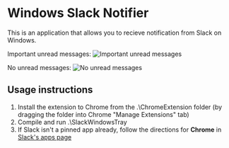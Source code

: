 Windows Slack Notifier
======================

This is an application that allows you to recieve notification from Slack on Windows.

Important unread messages:
![Important unread messages](http://i.imgur.com/fUVPxGv.png)

No unread messages:
![No unread messages](http://i.imgur.com/kPBvqCj.png)

Usage instructions
--

1. Install the extension to Chrome from the .\ChromeExtension folder (by dragging the folder into Chrome "Manage Extensions" tab)
1. Compile and run .\SlackWindowsTray
1. If Slack isn't a pinned app already, follow the directions for **Chrome** in [Slack's apps page](https://tu-go.slack.com/apps)

